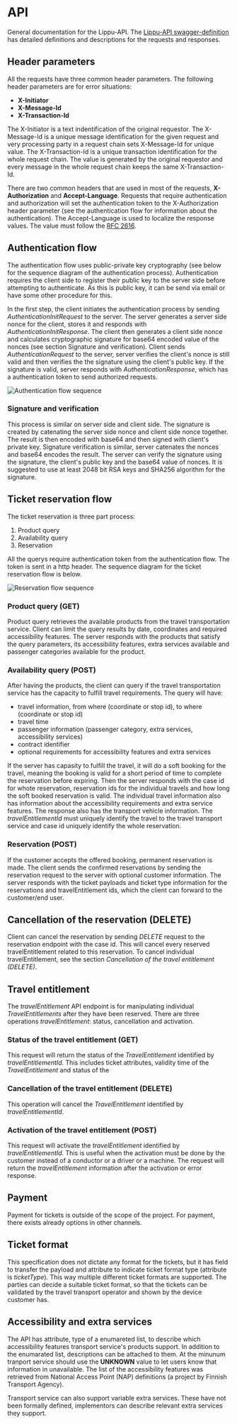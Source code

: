 # API
General documentation for the Lippu-API. The
[Lippu-API swagger-definition](../yaml/api.yml) has detailed
definitions and descriptions for the requests and responses.

## Header parameters
All the requests have three common header parameters. The following
header parameters are for error situations:

* **X-Initiator**
* **X-Message-Id**
* **X-Transaction-Id**

The X-Initiator is a text indentification of the original requestor.
The X-Message-Id is a unique message identification for the
given request and very processing party in a request chain
sets X-Message-Id for unique value. The X-Transaction-Id is a unique
transaction identification for the whole request
chain. The value is generated by the original requestor
and every message in the whole request chain keeps
the same X-Transaction-Id.

There are two common headers that are used
in most of the requests, **X-Authorization** and **Accept-Language**.
Requests that require authentication and authorization will
set the authentication token to the X-Authorization header parameter (see
the authentication flow for information about the authentication).
The Accept-Language is used to localize the response values.
The value must follow the [RFC 2616](https://www.w3.org/Protocols/rfc2616/rfc2616-sec14.html#sec14.4).

## Authentication flow
The authentication flow uses public-private key cryptography (see
below for the sequence diagram of the authentication process). Authentication
requires the client side to register their public key to the server side
before attempting to authenticate. As this is public key, it can be send via
email or have some other procedure for this.

In the first step, the client initiates the authentication process by sending
*AuthenticationInitRequest* to the server. The server generates a server side nonce for the client,
stores it and responds with *AuthenticationInitResponse*. The client then generates
a client side nonce and calculates cryptographic signature for base64 encoded
value of the nonces (see section Signature and verification).
Client sends *AuthenticationRequest* to the server, server
verifies the client's nonce is still valid and then verifies the
the signature using the client's public key.
If the signature is valid, server responds with *AuthenticationResponse*, which
has a authentication token to send authorized requests.

![Authentication flow sequence](uml/auth_flow.png "Authentication flow sequence")

### Signature and verification
This process is similar on server side and client side. The signature is created
by catenating the server side nonce and client side nonce together.
The result is then encoded with base64 and then signed with client's
private key. Signature verification is similar, server catenates
the nonces and base64 encodes the result.
The server can verify the signature using the signature, the client's public key and
the base64 value of nonces. It is suggested to use at least 2048 bit RSA keys and SHA256 algorithm
for the signature.


## Ticket reservation flow
The ticket reservation is three part process:
1. Product query
2. Availability query
3. Reservation

All the querys require authentication token from the
authentication flow. The token is sent in a http header.
The sequence diagram for the ticket reservation
flow is below.

![Reservation flow sequence](uml/reservation_flow.png "Reservation flow sequence")

### Product query (GET)
Product query retrieves the available products from the travel transportation
service. Client can limit the query results by date, coordinates and required
accessibility features. The server responds with the products that satisfy
the query parameters, its accessibility features, extra services available
and passenger categories available for the product.

### Availability query (POST)
After having the products, the client can query if the travel transportation
service has the capacity to fulfill travel requirements. The query will have:
* travel information, from where (coordinate or stop id), to where (coordinate or stop id)
* travel time 
* passenger information (passenger category, extra services, accessibility services)
* contract identifier
* optional requirements for accessibility features and extra services 

If the server has capasity to fulfill the travel, it will do a soft booking
for the travel, meaning the booking is valid for a short period of time
to complete the reservation before expiring.
Then the server responds with the case id for whote reservation,
reservation ids for the individual travels and how long the soft
booked reservation is valid. The individual travel information also
has information about the accessibility requirements and extra service
features. The response also has the transport vehicle information.
The *travelEntitlementId* must uniquely identify the travel to the
travel transport service and case id uniquely identify the whole reservation.

### Reservation (POST)
If the customer accepts the offered booking, permanent reservation
is made. The client sends the confirmed reservations by sending
the reservation request to the server with optional customer information.
The server responds with the ticket payloads and ticket type information
for the reservations and travelEntitlement ids, which the client can
forward to the customer/end user.

## Cancellation of the reservation (DELETE)
Client can cancel the reservation by sending *DELETE* request to
the reservation endpoint with the case id. This will cancel every
reserved travelEntitlement related to this reservation. To cancel
individual travelEntitlement, see the section *Cancellation of the travel
entitlement (DELETE)*.

## Travel entitlement
The *travelEntitlement* API endpoint is for manipulating individual
*TravelEntitlements* after they have been reserved. There are three
operations *travelEntitlement*: status, cancellation and activation.

### Status of the travel entitlement (GET) 
This request will return the status of the *TravelEntitlement*
identified by *travelEntitlementId*. This includes ticket attributes,
validity time of the *TravelEntitlement* and status of the 

### Cancellation of the travel entitlement (DELETE)
This operation will cancel the *TravelEntitlement* identified by
*travelEntitlementId*.

### Activation of the travel entitlement (POST)
This request will activate the *travelEntitlement*
identified by *travelEntitlementId*. This is useful when the activation
must be done by the customer instead of a conductor or a driver
or a machine. The request will return the *travelEntitlement*
information after the activation or error response.

## Payment 
Payment for tickets is outside of the scope of the project.
For payment, there exists already options in other channels.

## Ticket format
This specification does not dictate any format for the tickets, but
it has field to transfer the payload and attribute to indicate
ticket format type (attribute is *ticketType*). This way multiple
different ticket formats are supported. The parties can decide a
suitable ticket format, so that the tickets can be validated
by the travel transport operator and shown by the device customer has.

## Accessibility and extra services
The API has attribute, type of a enumareted list, to describe
which accessibility features transport service's
products support. In addition to the enumarated list,
descriptions can be attached to them. At the minunum
tranport service should use the **UNKNOWN** value
to let users know that information in unavailable.
The list of the accessibility features was retrieved
from National Access Point (NAP) definitions
(a project by Finnish Transport Agency).

Transport service can also support variable extra services.
These have not been formally defined, implementors can
describe relevant extra services they support.
